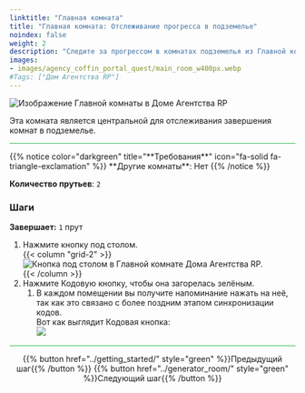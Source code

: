 ```yaml
---
linktitle: "Главная комната"
title: "Главная комната: Отслеживание прогресса в подземелье"
noindex: false
weight: 2
description: "Следите за прогрессом в комнатах подземелья из Главной комнаты. Убедитесь, что все индикаторы зелёные, чтобы завершить лабиринт."
images:
- images/agency_coffin_portal_quest/main_room_w400px.webp
#Tags: ["Дом Агентства RP"]
---
```


![Изображение Главной комнаты в Доме Агентства RP](/images/agency_coffin_portal_quest/main_room_w400px.webp)

Эта комната является центральной для отслеживания завершения комнат в подземелье.

<hr style="background-color: #28b44c" size=8>
{{% notice color="darkgreen" title="**Требования**" icon="fa-solid fa-triangle-exclamation"  %}}
**Другие комнаты**: Нет  
{{% /notice %}}

**Количество прутьев**: `2`

### **Шаги**  

**Завершает:** `1` прут  

1. Нажмите кнопку под столом.  
   {{< column "grid-2" >}}  
   ![Кнопка под столом в Главной комнате Дома Агентства RP.](/images/agency_coffin_portal_quest/main_room_button_under_table.webp)  
   {{< /column >}}  
2. Нажмите Кодовую кнопку, чтобы она загорелась зелёным.  
   1. В каждом помещении вы получите напоминание нажать на неё, так как это связано с более поздним этапом синхронизации кодов.  
   Вот как выглядит Кодовая кнопка:  
   ![](/images/agency_coffin_portal_quest/example_of_code_button_turned_on_green_small.webp)

<hr style="background-color: #28b44c" size=8>

<div align="center">{{% button href="../getting_started/" style="green" %}}Предыдущий шаг{{% /button %}} {{% button href="../generator_room/" style="green" %}}Следующий шаг{{% /button %}}</div>
